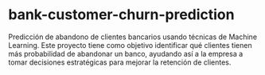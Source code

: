 # bank-customer-churn-prediction
Predicción de abandono de clientes bancarios usando técnicas de Machine Learning. Este proyecto tiene como objetivo identificar qué clientes tienen más probabilidad de abandonar un banco, ayudando así a la empresa a tomar decisiones estratégicas para mejorar la retención de clientes.
